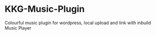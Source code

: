 # KKG-Music-Plugin
Colourful music plugin for wordpress, local upload and link with inbuild Music Player
